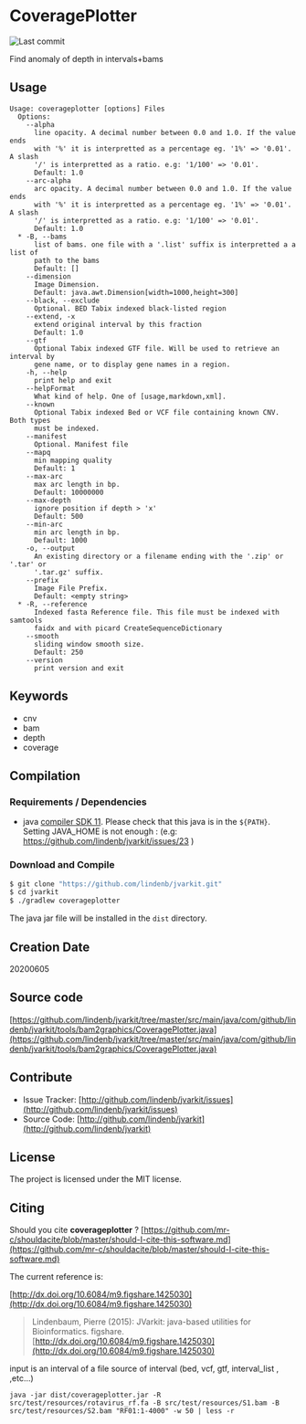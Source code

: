 # CoveragePlotter

![Last commit](https://img.shields.io/github/last-commit/lindenb/jvarkit.png)

Find anomaly of depth in intervals+bams


## Usage

```
Usage: coverageplotter [options] Files
  Options:
    --alpha
      line opacity. A decimal number between 0.0 and 1.0. If the value ends 
      with '%' it is interpretted as a percentage eg. '1%' => '0.01'. A slash 
      '/' is interpretted as a ratio. e.g: '1/100' => '0.01'.
      Default: 1.0
    --arc-alpha
      arc opacity. A decimal number between 0.0 and 1.0. If the value ends 
      with '%' it is interpretted as a percentage eg. '1%' => '0.01'. A slash 
      '/' is interpretted as a ratio. e.g: '1/100' => '0.01'.
      Default: 1.0
  * -B, --bams
      list of bams. one file with a '.list' suffix is interpretted a a list of 
      path to the bams
      Default: []
    --dimension
      Image Dimension.
      Default: java.awt.Dimension[width=1000,height=300]
    --black, --exclude
      Optional. BED Tabix indexed black-listed region
    --extend, -x
      extend original interval by this fraction
      Default: 1.0
    --gtf
      Optional Tabix indexed GTF file. Will be used to retrieve an interval by 
      gene name, or to display gene names in a region.
    -h, --help
      print help and exit
    --helpFormat
      What kind of help. One of [usage,markdown,xml].
    --known
      Optional Tabix indexed Bed or VCF file containing known CNV. Both types 
      must be indexed.
    --manifest
      Optional. Manifest file
    --mapq
      min mapping quality
      Default: 1
    --max-arc
      max arc length in bp.
      Default: 10000000
    --max-depth
      ignore position if depth > 'x'
      Default: 500
    --min-arc
      min arc length in bp.
      Default: 1000
    -o, --output
      An existing directory or a filename ending with the '.zip' or '.tar' or 
      '.tar.gz' suffix.
    --prefix
      Image File Prefix.
      Default: <empty string>
  * -R, --reference
      Indexed fasta Reference file. This file must be indexed with samtools 
      faidx and with picard CreateSequenceDictionary
    --smooth
      sliding window smooth size.
      Default: 250
    --version
      print version and exit

```


## Keywords

 * cnv
 * bam
 * depth
 * coverage


## Compilation

### Requirements / Dependencies

* java [compiler SDK 11](https://jdk.java.net/11/). Please check that this java is in the `${PATH}`. Setting JAVA_HOME is not enough : (e.g: https://github.com/lindenb/jvarkit/issues/23 )


### Download and Compile

```bash
$ git clone "https://github.com/lindenb/jvarkit.git"
$ cd jvarkit
$ ./gradlew coverageplotter
```

The java jar file will be installed in the `dist` directory.


## Creation Date

20200605

## Source code 

[https://github.com/lindenb/jvarkit/tree/master/src/main/java/com/github/lindenb/jvarkit/tools/bam2graphics/CoveragePlotter.java](https://github.com/lindenb/jvarkit/tree/master/src/main/java/com/github/lindenb/jvarkit/tools/bam2graphics/CoveragePlotter.java)


## Contribute

- Issue Tracker: [http://github.com/lindenb/jvarkit/issues](http://github.com/lindenb/jvarkit/issues)
- Source Code: [http://github.com/lindenb/jvarkit](http://github.com/lindenb/jvarkit)

## License

The project is licensed under the MIT license.

## Citing

Should you cite **coverageplotter** ? [https://github.com/mr-c/shouldacite/blob/master/should-I-cite-this-software.md](https://github.com/mr-c/shouldacite/blob/master/should-I-cite-this-software.md)

The current reference is:

[http://dx.doi.org/10.6084/m9.figshare.1425030](http://dx.doi.org/10.6084/m9.figshare.1425030)

> Lindenbaum, Pierre (2015): JVarkit: java-based utilities for Bioinformatics. figshare.
> [http://dx.doi.org/10.6084/m9.figshare.1425030](http://dx.doi.org/10.6084/m9.figshare.1425030)

input is an interval of a file source of interval (bed, vcf, gtf, interval_list , ,etc...)


```
java -jar dist/coverageplotter.jar -R src/test/resources/rotavirus_rf.fa -B src/test/resources/S1.bam -B src/test/resources/S2.bam "RF01:1-4000" -w 50 | less -r
```


